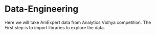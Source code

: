 # Data-Engineering
Here we will take AmExpert data from Analytics Vidhya competition.
The First step is to import libraries to explore the data.
